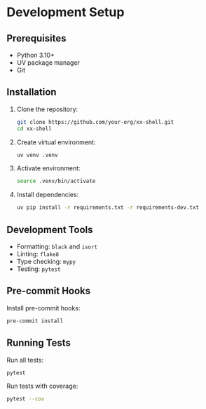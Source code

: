 # Development Setup

## Prerequisites
- Python 3.10+
- UV package manager
- Git

## Installation
1. Clone the repository:
   ```bash
   git clone https://github.com/your-org/xx-shell.git
   cd xx-shell
   ```

2. Create virtual environment:
   ```bash
   uv venv .venv
   ```

3. Activate environment:
   ```bash
   source .venv/bin/activate
   ```

4. Install dependencies:
   ```bash
   uv pip install -r requirements.txt -r requirements-dev.txt
   ```

## Development Tools
- Formatting: `black` and `isort`
- Linting: `flake8`
- Type checking: `mypy`
- Testing: `pytest`

## Pre-commit Hooks
Install pre-commit hooks:
```bash
pre-commit install
```

## Running Tests
Run all tests:
```bash
pytest
```

Run tests with coverage:
```bash
pytest --cov
```
